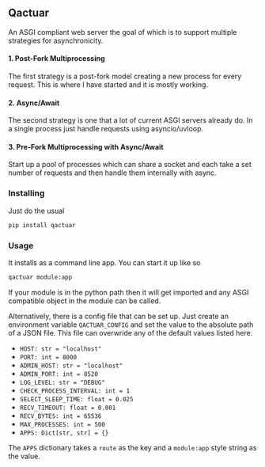 Qactuar
-------

An ASGI compliant web server the goal of which is to support multiple strategies
for asynchronicity.

#### 1. Post-Fork Multiprocessing
The first strategy is a post-fork model creating a new process for every 
request. This is where I have started and it is mostly working.

#### 2. Async/Await
The second strategy is one that a lot of current ASGI servers already do. In a
single process just handle requests using asyncio/uvloop.

#### 3. Pre-Fork Multiprocessing with Async/Await
Start up a pool of processes which can share a socket and each take a set number
of requests and then handle them internally with async.

### Installing
Just do the usual
```bash
pip install qactuar
```

### Usage
It installs as a command line app. You can start it up like so
```bash
qactuar module:app
```
If your module is in the python path then it will get imported and any ASGI
compatible object in the module can be called.

Alternatively, there is a config file that can be set up. Just create an
environment variable `QACTUAR_CONFIG` and set the value to the absolute path of
a JSON file. This file can overwride any of the default values listed here.

- `HOST: str = "localhost"`
- `PORT: int = 8000`
- `ADMIN_HOST: str = "localhost"`
- `ADMIN_PORT: int = 8520`
- `LOG_LEVEL: str = "DEBUG"`
- `CHECK_PROCESS_INTERVAL: int = 1`
- `SELECT_SLEEP_TIME: float = 0.025`
- `RECV_TIMEOUT: float = 0.001`
- `RECV_BYTES: int = 65536`
- `MAX_PROCESSES: int = 500`
- `APPS: Dict[str, str] = {}`

The `APPS` dictionary takes a `route` as the key and a `module:app` style string
as the value.
